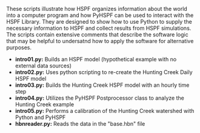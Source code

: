 These scripts illustrate how HSPF organizes information about the world into a computer program and how PyHSPF can be used to interact with the HSPF Library. They are designed to show how to use Python to supply the necessary information to HSPF and collect results from HSPF simulations. The scripts contain extensive comments that describe the software logic that may be helpful to undersatnd how to apply the software for alternative purposes.

- **intro01.py:** Builds an HSPF model (hypothetical example with no external data sources)
- **intro02.py:** Uses python scripting to re-create the Hunting Creek Daily HSPF model 
- **intro03.py:** Builds the Hunting Creek HSPF model with an hourly time step
- **intro04.py:** Utilizes the PyHSPF Postprocessor class to analyze the Hunting Creek example
- **intro05.py:** Performs a calibration of the Hunting Creek watershed with Python and PyHSPF
- **hbnreader.py:** Reads the data in the "base.hbn" file
